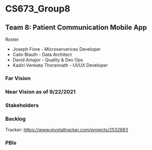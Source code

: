 # CS673_Group8

## Team 8: Patient Communication Mobile App

Roster
* Joseph Fiore - Microserverices Developer
* Calin Blauth - Data Architect
* David Amajor - Quality & Dev Ops
* Kadiri Venkata Thorannath - UI/UX Developer

### Far Vision

### Near Vision as of 9/22/2021

### Stakeholders

### Backlog

Tracker: https://www.pivotaltracker.com/projects/2532883

### PBIs
